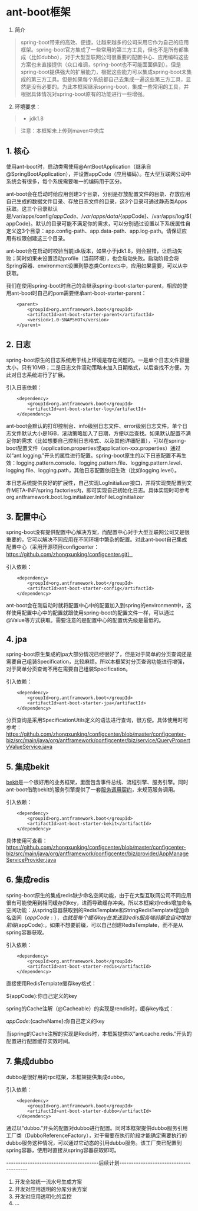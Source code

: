 # ant-boot框架

1. 简介

> spring-boot带来的高效、便捷，让越来越多的公司采用它作为自己的应用框架。spring-boot官方集成了一些常用的第三方工具，但也不是所有都集成（比如dubbo），对于大型互联网公司很重要的配置中心、应用编码这些方案也未直接提供（众口难调，spring-boot也不可能面面俱到）。但是spring-boot提供强大的扩展能力，根据这些能力可以集成spring-boot未集成的第三方工具。但是如果每个系统都自己去集成一遍这些第三方工具，显然是没有必要的。为此本框架继承spring-boot，集成一些常用的工具，并根据具体情况对spring-boot原有的功能进行一些增强。

2. 环境要求：

> * jdk1.8


> 注意：本框架未上传到maven中央库

## 1. 核心
使用ant-boot时，启动类需使用@AntBootApplication（继承自@SpringBootApplication），并设置appCode（应用编码）。在大型互联网公司中系统会有很多，每个系统需要唯一的编码用于区分。

ant-boot会在启动时给应用创建3个目录，分别是存放配置文件的目录、存放应用自己生成的数据文件目录、存放日志文件的目录，这3个目录可通过静态类Apps获取。这三个目录默认是/var/apps/config/${appCode}、/var/apps/data/${appCode}、/var/apps/log/${appCode}。默认的目录可能不满足你的需求，可以分别通过设置以下系统属性自定义这3个目录：app.config-path、app.data-path、app.log-path。请保证应用有权限创建这三个目录。

ant-boot会在启动时校验当前jdk版本，如果小于jdk1.8，则会报错，让启动失败；同时如果未设置活动profile（当前环境），也会启动失败。启动阶段会将Spring容器、environment设置到静态类Contexts中，应用如果需要，可以从中获取。

我们在使用spring-boot时自己的会继承spring-boot-starter-parent，相应的使用ant-boot时自己的pom需要继承ant-boot-starter-parent：

        <parent>
            <groupId>org.antframework.boot</groupId>
            <artifactId>ant-boot-starter-parent</artifactId>
            <version>1.0-SNAPSHOT</version>
        </parent>
    
## 2. 日志
spring-boot原生的日志系统用于线上环境是存在问题的。一是单个日志文件容量太小，只有10MB；二是日志文件滚动策略未加入日期格式，以后查找不方便。为此对日志系统进行了扩展。

引入日志依赖：

        <dependency>
            <groupId>org.antframework.boot</groupId>
            <artifactId>ant-boot-starter-log</artifactId>
        </dependency>
        
ant-boot会默认的打印控制台、info级别日志文件、error级别日志文件。单个日志文件默认大小是1GB，滚动策略加入了日期，方便以后查找。如果默认配置不满足你的需求（比如想要自己控制日志格式、以及其他详细配置），可以在spring-boot配置文件（application.properties或application-xxx.properties）通过以“ant.logging.”开头的属性进行配置。spring-boot原生的以下日志配置不再生效：logging.pattern.console、logging.pattern.file、logging.pattern.level、logging.file、logging.path，其他日志配置依旧生效（比如logging.level）。

本日志系统提供良好的扩展性，自己实现LogInitializer接口，并将实现类配置到文件META-INF/spring.factories内，即可实现自己初始化日志。具体实现时可参考org.antframework.boot.log.initializer.InfoFileLogInitializer

## 3. 配置中心
spring-boot没有提供配置中心解决方案，而配置中心对于大型互联网公司又是很重要的，它可以解决不同应用在不同环境中繁杂的配置。对此ant-boot自己集成配置中心（采用开源项目configcenter：https://github.com/zhongxunking/configcenter.git）

引入依赖：

        <dependency>
            <groupId>org.antframework.boot</groupId>
            <artifactId>ant-boot-starter-config</artifactId>
        </dependency>
        
ant-boot会在刚启动时就将配置中心中的配置加入到spring的environment中，这样使用配置中心中的配置就跟使用spring-boot的配置文件一样，可以通过@Value等方式获取。需要注意的是配置中心的配置优先级是最低的。

## 4. jpa
spring-boot原生集成的jpa大部分情况已经很好了，但是对于简单的分页查询还是需要自己组装Specification，比较麻烦。所以本框架对分页查询功能进行增强，对于简单分页查询不用在需要自己组装Specification。

引入依赖：

        <dependency>
            <groupId>org.antframework.boot</groupId>
            <artifactId>ant-boot-starter-jpa</artifactId>
        </dependency>
        
分页查询是采用SpecificationUtils定义的语法进行查询，很方便。具体使用时可参考：https://github.com/zhongxunking/configcenter/blob/master/configcenter-biz/src/main/java/org/antframework/configcenter/biz/service/QueryPropertyValueService.java

## 5. 集成bekit
[bekit](https://github.com/zhongxunking/bekit)是一个很好用的业务框架，里面包含事件总线、流程引擎、服务引擎。同时ant-boot借助bekit的服务引擎提供了一套[服务调用契约](https://github.com/zhongxunking/ant-common-util#3-服务调用契约)，来规范服务调用。

引入依赖：

        <dependency>
            <groupId>org.antframework.boot</groupId>
            <artifactId>ant-boot-starter-bekit</artifactId>
        </dependency>

具体使用可查看：https://github.com/zhongxunking/configcenter/blob/master/configcenter-biz/src/main/java/org/antframework/configcenter/biz/provider/AppManageServiceProvider.java

## 6. 集成redis
spring-boot原生的集成redis缺少命名空间功能，由于在大型互联网公司不同应用很有可能使用到相同缓存的key，进而导致缓存冲突。所以本框架对redis增加命名空间功能：从spring容器获取到的RedisTemplate和StringRedisTemplate增加命名空间（${appCode}:），也就是每个缓存key在发送到redis服务端前都会自动增加前缀${appCode}:。如果不想要前缀，可以自己创建RedisTemplate，而不是从spring容器获取。

引入依赖：

        <dependency>
            <groupId>org.antframework.boot</groupId>
            <artifactId>ant-boot-starter-redis</artifactId>
        </dependency>

直接使用RedisTemplate缓存key格式：

${appCode}:你自己定义的key

spring的Cache注解（@Cacheable）的实现是rendis时，缓存key格式：

${appCode}:${cacheName}:你自己定义的key

当spring的Cache注解的实现是Redis时，本框架提供以“ant.cache.redis.”开头的配置进行配置缓存实效时间。

## 7. 集成dubbo
dubbo是很好用的rpc框架，本框架提供集成dubbo。

引入依赖：

        <dependency>
            <groupId>org.antframework.boot</groupId>
            <artifactId>ant-boot-starter-dubbo</artifactId>
        </dependency>

通过以“dubbo.”开头的配置对dubbo进行配置。同时本框架提供dubbo服务引用工厂类（DubboReferenceFactory），对于需要在执行阶段才能确定需要执行的dubbo服务这种情况，可以通过它动态的引用dubbo服务。该工厂类已配置到spring容器，使用时直接从spring容器获取即可。

---------------------------------------后续计划---------------------------------------

1. 开发全站统一流水号生成方案
2. 开发对应用透明的分库分表方案
3. 开发对应用透明化的监控
4. ...